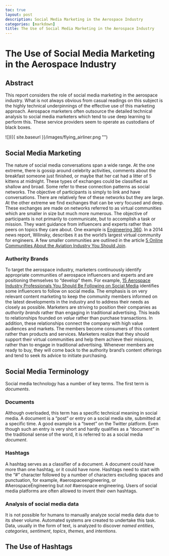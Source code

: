 ```yaml
---
toc: true
layout: post
description: Social Media Marketing in the Aerospace Industry
categories: [markdown]
title: The Use of Social Media Marketing in the Aerospace Industry
---
```

# The Use of Social Media Marketing in the Aerospace Industry

## Abstract
This report considers the role of social media marketing in the aerospace industry. What is not always obvious from casual readings on this subject is the highly technical underpinnings of the effective use of this marketing approach. Aerospace marketers often outsource the detailed technical analysis to social media marketers which tend to use deep learning to perform this. These service providers seem to operate as custodians of black boxes.

![]({{ site.baseurl }}/images/flying_airliner.png "")

## Social Media Marketing
The nature of social media conversations span a wide range. At the one extreme, there is gossip around celebrity activities, comments about the breakfast someone just finished, or maybe that her cat had a litter of 5 kittens at midnight. These types of exchanges could be classified as shallow and broad. Some refer to these connection patterns as social networks. The objective of participants is simply to link and have conversations. There are relatively few of these networks but they are large. At the other extreme we find exchanges that can be very focused and deep. These exchanges are made on networks referred to as virtual communities which are smaller in size but much more numerous. The objective of participants is not primarily to communicate, but to accomplish a task or mission. They want guidance from influencers and experts rather than peers on topics they care about. One example is [Engineering 360](https://www.globalspec.com/). In a 2014 news report, Wilinsky, describes it as the world’s largest virtual community for engineers. A few smaller communities are outlined in the article [5 Online Communities About the Aviation Industry You Should Join](https://aviationmaintenance.edu/2014/05/21/5-online-communities-aviation-industry-join/).

### Authority Brands
To target the aerospace industry, marketers continuously identify appropriate communities of aerospace influencers and experts and are positioning themselves to “develop” them. For example, [15 Aerospace Industry Professionals You Should Be Following on Social Media](https://www.cuttingdynamics.com/industry-professionals-you-should-follow-on-social-media/) identifies some influencers to follow on social media. The emphasis is on very relevant content marketing to keep the community members informed on the latest developments in the industry and to address their needs as closely as possible. Marketers are striving to position their companies as *authority brands* rather than engaging in traditional advertising. This leads to relationships founded on *value* rather than purchase transactions. In addition, these relationships connect the company with high value audiences and markets. The members become consumers of this content rather than products and services. Marketers realize that they should support their virtual communities and help them achieve their missions, rather than to engage in traditional advertising. Whenever members are ready to buy, they will come back to the authority brand’s content offerings and tend to seek its advice to initiate purchasing. 

## Social Media Terminology
Social media technology has a number of key terms. The first term is *documents*.


### Documents
Although overloaded, this term has a specific technical meaning in social media. A document is a “post” or entry on a social media site, submitted at a specific time. A good example is a “tweet” on the Twitter platform. Even though such an entry is very short and hardly qualifies as a “document” in the traditional sense of the word, it is referred to as a social media *document*.

### Hashtags
A hashtag serves as a classifier of a document. A document could have more than one hashtag, or it could have none. Hashtags need to start with the “#” character followed by a number of characters excluding spaces and punctuation, for example, #aerospaceengineering, or #AerospaceEngineering but *not* #aerospace engineering. Users of social media platforms are often allowed to invent their own hashtags. 

### Analysis of social media data

It is not possible for humans to manually analyze social media data due to its sheer volume. Automated systems are created to undertake this task. Data, usually in the form of text, is analyzed to discover *named entities*, *categories*, *sentiment*, *topics*, *themes*, and *intentions*.

## The Use of Hashtags

 
